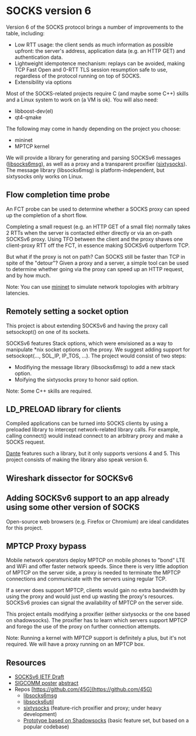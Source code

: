 # SOCKS version 6

Version 6 of the SOCKS protocol brings a number of improvements to the table, including:

* Low RTT usage: the client sends as much information as possible upfront: the server's address, application data (e.g. an HTTP GET) and authentication data.
* Lightweight idempotence mechanism: replays can be avoided, making TCP Fast Open and 0-RTT TLS session resumption safe to use, regardless of the protocol running on top of SOCKS.
* Extensibility via options

Most of the SOCKS-related projects require C (and maybe some C++) skills and a Linux system to work on (a VM is ok). You will also need:

* libboost-dev(el)
* qt4-qmake

The following may come in handy depending on the project you choose:

* mininet
* MPTCP kernel

We will provide a library for generating and parsing SOCKSv6 messages ([libsocks6msg](https://github.com/45G/libsocks6msg)), as well as a proxy and a transparent proxifier ([sixtysocks](https://github.com/vlolteanu/sixtysocks)). The message library (libsocks6msg) is platform-independent, but sixtysocks only works on Linux. 

## Flow completion time probe

An FCT probe can be used to determine whether a SOCKS proxy can speed up the completion of a short flow.

Completing a small request (e.g. an HTTP GET of a small file) normally takes 2 RTTs when the server is contacted either directly or via an on-path SOCKSv6 proxy.
Using TFO between the client and the proxy shaves one client-proxy RTT off the FCT, in essence making SOCKSv6 outperform TCP.

But what if the proxy is not on path? Can SOCKS still be faster than TCP in spite of the "detour"? Given a proxy and a server, a simple tool can be used to determine whether going via the proxy can speed up an HTTP request, and by how much.

Note: You can use [mininet](http://mininet.org/) to simulate network topologies with arbitrary latencies.

## Remotely setting a socket option

This project is about extending SOCKSv6 and having the proxy call setsockopt() on one of its sockets.

SOCKSv6 features Stack options, which were envisioned as a way to manipulate *nix socket options on the proxy. We suggest adding support for setsockopt(..., SOL_IP, IP_TOS, ...). The project would consist of two steps:

* Modifiying the message library (libsocks6msg) to add a new stack option.
* Moifying the sixtysocks proxy to honor said option.

Note: Some C++ skills are required.

## LD_PRELOAD library for clients

Compiled applications can be turned into SOCKS clients by using a preloaded library to intercept network-related library calls. For example, calling connect() would instead connect to an arbitrary proxy and make a SOCKS request.

[Dante](https://www.inet.no/dante/download.html) features such a library, but it only supports versions 4 and 5. This project consists of making the library also speak version 6.

## Wireshark dissector for SOCKSv6

## Adding SOCKSv6 support to an app already using some other version of SOCKS

Open-source web browsers (e.g. Firefox or Chromium) are ideal candidates for this project.

## MPTCP Proxy bypass

Mobile network operators deploy MPTCP on mobile phones to "bond" LTE and WiFi and offer faster network speeds. Since there is very little adoption of MPTCP on the server side, a proxy is needed to terminate the MPTCP connections and communicate with the servers using regular TCP.

If a server does support MPTCP, clients would gain no extra bandwidth by using the proxy and would just end up wasting the proxy's resources. SOCKSv6 proxies can signal the availability of MPTCP on the server side.

This project entails modifying a proxifier (either sixtysocks or the one based on shadowsocks). The proxifier has to learn which servers support MPTCP and forego the use of the proxy on further connection attempts.

Note: Running a kernel with MPTCP support is definitely a plus, but it's not required. We will have a proxy running on an MPTCP box.

## Resources

* [SOCKSv6 IETF Draft](https://tools.ietf.org/html/draft-olteanu-intarea-socks-6-04)
* [SIGCOMM poster](http://nets.cs.pub.ro/~vlad/socks6/socks6posterpubredux.pdf) [abstract](http://nets.cs.pub.ro/~vlad/socks6/p126-Olteanu.pdf)
* Repos [https://github.com/45G](https://github.com/45G)
	* [libsocks6msg](https://github.com/45G/libsocks6msg)
	* [libsocks6util](https://github.com/45G/libsocks6util)
	* [sixtysocks](https://github.com/vlolteanu/sixtysocks) (feature-rich proxifier and proxy; under heavy development)
	* [Prototype based on Shadowsocks](https://github.com/45G/shadowsocks-libev) (basic feature set, but based on a popular codebase)
